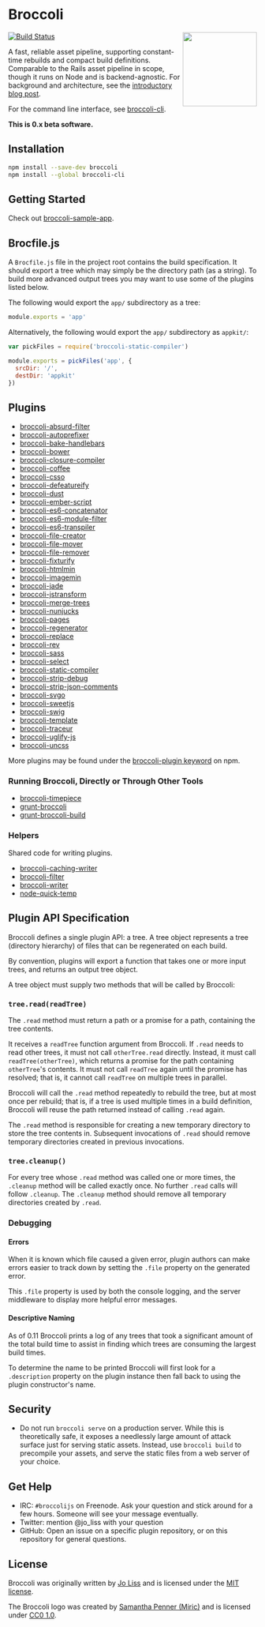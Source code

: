 # Broccoli

<img src="logo/broccoli-logo-small.generated.png" align="right" height="150">

[![Build Status](https://travis-ci.org/broccolijs/broccoli.png?branch=master)](https://travis-ci.org/broccolijs/broccoli)

A fast, reliable asset pipeline, supporting constant-time rebuilds and compact
build definitions. Comparable to the Rails asset pipeline in scope, though it
runs on Node and is backend-agnostic. For background and architecture, see the
[introductory blog post](http://www.solitr.com/blog/2014/02/broccoli-first-release/).

For the command line interface, see
[broccoli-cli](https://github.com/broccolijs/broccoli-cli).

**This is 0.x beta software.**

## Installation

```bash
npm install --save-dev broccoli
npm install --global broccoli-cli
```

## Getting Started

Check out
[broccoli-sample-app](https://github.com/broccolijs/broccoli-sample-app).

## Brocfile.js

A `Brocfile.js` file in the project root contains the build specification. It
should export a tree which may simply be the directory path (as a string). To
build more advanced output trees you may want to use some of the plugins listed
below.

The following would export the `app/` subdirectory as a tree:

```js
module.exports = 'app'
```

Alternatively, the following would export the `app/` subdirectory as `appkit/`:

```js
var pickFiles = require('broccoli-static-compiler')

module.exports = pickFiles('app', {
  srcDir: '/',
  destDir: 'appkit'
})
```

## Plugins

* [broccoli-absurd-filter](https://github.com/Xulai/broccoli-absurd-filter)
* [broccoli-autoprefixer](https://github.com/sindresorhus/broccoli-autoprefixer)
* [broccoli-bake-handlebars](https://github.com/thomasboyt/broccoli-bake-handlebars)
* [broccoli-bower](https://github.com/joliss/broccoli-bower)
* [broccoli-closure-compiler](https://github.com/sindresorhus/broccoli-closure-compiler)
* [broccoli-coffee](https://github.com/joliss/broccoli-coffee)
* [broccoli-csso](https://github.com/sindresorhus/broccoli-csso)
* [broccoli-defeatureify](https://github.com/sindresorhus/broccoli-defeatureify)
* [broccoli-dust](https://github.com/sindresorhus/broccoli-dust)
* [broccoli-ember-script](https://github.com/aradabaugh/broccoli-ember-script)
* [broccoli-es6-concatenator](https://github.com/joliss/broccoli-es6-concatenator)
* [broccoli-es6-module-filter](https://github.com/rpflorence/broccoli-es6-module-filter)
* [broccoli-es6-transpiler](https://github.com/sindresorhus/broccoli-es6-transpiler)
* [broccoli-file-creator](https://github.com/rjackson/broccoli-file-creator)
* [broccoli-file-mover](https://github.com/rjackson/broccoli-file-mover)
* [broccoli-file-remover](https://github.com/rjackson/broccoli-file-remover)
* [broccoli-fixturify](https://github.com/rjackson/broccoli-fixturify)
* [broccoli-htmlmin](https://github.com/sindresorhus/broccoli-htmlmin)
* [broccoli-imagemin](https://github.com/Xulai/broccoli-imagemin)
* [broccoli-jade](https://github.com/sindresorhus/broccoli-jade)
* [broccoli-jstransform](https://github.com/aexmachina/broccoli-jstransform)
* [broccoli-merge-trees](https://github.com/broccolijs/broccoli-merge-trees)
* [broccoli-nunjucks](https://github.com/sindresorhus/broccoli-nunjucks)
* [broccoli-pages](https://github.com/quandl/broccoli-pages)
* [broccoli-regenerator](https://github.com/sindresorhus/broccoli-regenerator)
* [broccoli-replace](https://github.com/outaTiME/broccoli-replace)
* [broccoli-rev](https://github.com/mjijackson/broccoli-rev)
* [broccoli-sass](https://github.com/joliss/broccoli-sass)
* [broccoli-select](https://github.com/mjijackson/broccoli-select)
* [broccoli-static-compiler](https://github.com/joliss/broccoli-static-compiler)
* [broccoli-strip-debug](https://github.com/sindresorhus/broccoli-strip-debug)
* [broccoli-strip-json-comments](https://github.com/sindresorhus/broccoli-strip-json-comments)
* [broccoli-svgo](https://github.com/sindresorhus/broccoli-svgo)
* [broccoli-sweetjs](https://github.com/sindresorhus/broccoli-sweetjs)
* [broccoli-swig](https://github.com/shanielh/broccoli-swig)
* [broccoli-template](https://github.com/joliss/broccoli-template)
* [broccoli-traceur](https://github.com/sindresorhus/broccoli-traceur)
* [broccoli-uglify-js](https://github.com/joliss/broccoli-uglify-js)
* [broccoli-uncss](https://github.com/sindresorhus/broccoli-uncss)

More plugins may be found under the [broccoli-plugin
keyword](https://www.npmjs.org/browse/keyword/broccoli-plugin) on npm.

### Running Broccoli, Directly or Through Other Tools

* [broccoli-timepiece](https://github.com/rjackson/broccoli-timepiece)
* [grunt-broccoli](https://github.com/quandl/grunt-broccoli)
* [grunt-broccoli-build](https://github.com/ericf/grunt-broccoli-build)

### Helpers

Shared code for writing plugins.

* [broccoli-caching-writer](https://github.com/rjackson/broccoli-caching-writer)
* [broccoli-filter](https://github.com/broccolijs/broccoli-filter)
* [broccoli-writer](https://github.com/broccolijs/broccoli-writer)
* [node-quick-temp](https://github.com/joliss/node-quick-temp)

## Plugin API Specification

Broccoli defines a single plugin API: a tree. A tree object represents a tree
(directory hierarchy) of files that can be regenerated on each build.

By convention, plugins will export a function that takes one or more input
trees, and returns an output tree object.

A tree object must supply two methods that will be called by Broccoli:

### `tree.read(readTree)`

The `.read` method must return a path or a promise for a path, containing the
tree contents.

It receives a `readTree` function argument from Broccoli. If `.read` needs to
read other trees, it must not call `otherTree.read` directly. Instead, it must
call `readTree(otherTree)`, which returns a promise for the path containing
`otherTree`'s contents. It must not call `readTree` again until the promise
has resolved; that is, it cannot call `readTree` on multiple trees in
parallel.

Broccoli will call the `.read` method repeatedly to rebuild the tree, but at
most once per rebuild; that is, if a tree is used multiple times in a build
definition, Broccoli will reuse the path returned instead of calling `.read`
again.

The `.read` method is responsible for creating a new temporary directory to
store the tree contents in. Subsequent invocations of `.read` should remove
temporary directories created in previous invocations.

### `tree.cleanup()`

For every tree whose `.read` method was called one or more times, the
`.cleanup` method will be called exactly once. No further `.read` calls will
follow `.cleanup`. The `.cleanup` method should remove all temporary
directories created by `.read`.

### Debugging


#### Errors

When it is known which file caused a given error, plugin authors can make errors
easier to track down by setting the `.file` property on the generated error.

This `.file` property is used by both the console logging, and the server middleware
to display more helpful error messages.

#### Descriptive Naming

As of 0.11 Broccoli prints a log of any trees that took a significant amount of the total
build time to assist in finding which trees are consuming the largest build times.

To determine the name to be printed Broccoli will first look for a `.description`
property on the plugin instance then fall back to using the plugin constructor's name.

## Security

* Do not run `broccoli serve` on a production server. While this is
  theoretically safe, it exposes a needlessly large amount of attack surface
  just for serving static assets. Instead, use `broccoli build` to precompile
  your assets, and serve the static files from a web server of your choice.

## Get Help

* IRC: `#broccolijs` on Freenode. Ask your question and stick around for a few
  hours. Someone will see your message eventually.
* Twitter: mention @jo_liss with your question
* GitHub: Open an issue on a specific plugin repository, or on this
  repository for general questions.

## License

Broccoli was originally written by [Jo Liss](http://www.solitr.com/) and is
licensed under the [MIT license](LICENSE.md).

The Broccoli logo was created by [Samantha Penner
(Miric)](http://mirics.deviantart.com/) and is licensed under [CC0
1.0](https://creativecommons.org/publicdomain/zero/1.0/).
